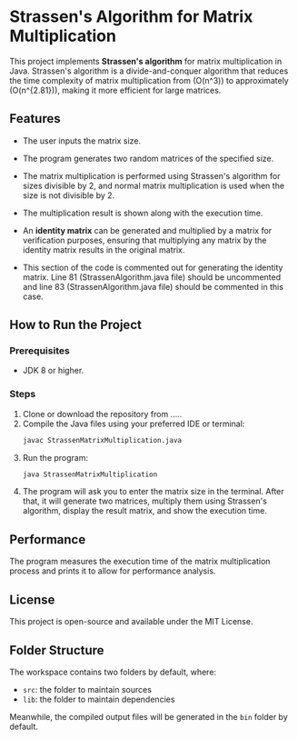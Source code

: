 # Strassen's Algorithm for Matrix Multiplication

This project implements **Strassen's algorithm** for matrix multiplication in Java. Strassen's algorithm is a divide-and-conquer algorithm that reduces the time complexity of matrix multiplication from \(O(n^3)\) to approximately \(O(n^{2.81})\), making it more efficient for large matrices.

## Features

- The user inputs the matrix size.
- The program generates two random matrices of the specified size.
- The matrix multiplication is performed using Strassen's algorithm for sizes divisible by 2, and normal matrix multiplication is used when the size is not divisible by 2.
- The multiplication result is shown along with the execution time.

- An **identity matrix** can be generated and multiplied by a matrix for verification purposes, ensuring that multiplying any matrix by the identity matrix results in the original matrix.
- This section of the code is commented out for generating the identity matrix. Line 81 (StrassenAlgorithm.java file) should be uncommented and line 83 (StrassenAlgorithm.java file) should be commented in this case.

## How to Run the Project

### Prerequisites

- JDK 8 or higher.

### Steps

1. Clone or download the repository from .....
2. Compile the Java files using your preferred IDE or terminal:
   ```bash
   javac StrassenMatrixMultiplication.java
   ```
3. Run the program:
   ```bash
   java StrassenMatrixMultiplication
   ```
4. The program will ask you to enter the matrix size in the terminal. After that, it will generate two matrices, multiply them using Strassen's algorithm, display the result matrix, and show the execution time. 



## Performance

The program measures the execution time of the matrix multiplication process and prints it to allow for performance analysis.


## License

This project is open-source and available under the MIT License.


## Folder Structure

The workspace contains two folders by default, where:

- `src`: the folder to maintain sources
- `lib`: the folder to maintain dependencies

Meanwhile, the compiled output files will be generated in the `bin` folder by default.

